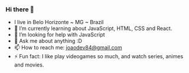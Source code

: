 ### Hi there 👋

- I live in Belo Horizonte ~ MG ~ Brazil
- 🌱 I’m currently learning about JavaScript, HTML, CSS and React.
- 🤔 I’m looking for help with JavaScript
- 💬 Ask me about anything :D
- 📫 How to reach me: joaodev84@gmail.com
- ⚡ Fun fact: I like play videogames so much, and watch series, animes and movies.

